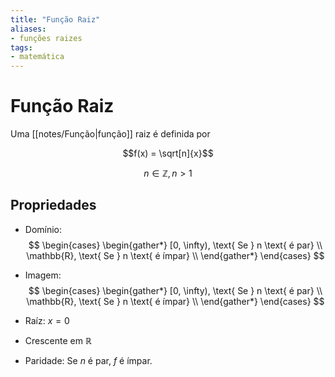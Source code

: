 ```yaml
---
title: "Função Raiz"
aliases:
- funções raizes
tags:
- matemática
---
```

# Função Raiz

Uma [[notes/Função|função]] raiz é definida por

$$f(x) = \sqrt[n]{x}$$

$$n \in \mathbb{Z}, n > 1$$

## Propriedades

- Domínio:
$$
\begin{cases}
\begin{gather*}
[0, \infty), \text{ Se } n \text{ é par} \\
\mathbb{R}, \text{ Se } n \text{ é ímpar} \\
\end{gather*}
\end{cases}
$$

- Imagem:
$$
\begin{cases}
\begin{gather*}
[0, \infty), \text{ Se } n \text{ é par} \\
\mathbb{R}, \text{ Se } n \text{ é ímpar} \\
\end{gather*}
\end{cases}
$$

- Raíz: $x = 0$
- Crescente em $\mathbb{R}$
- Paridade: Se $n$ é par, $f$ é ímpar.